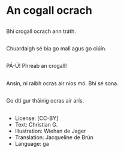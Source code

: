 # An cogall ocrach

##
Bhí crogall ocrach ann tráth.

##
Chuardaigh sé bia go mall agus go ciúin.

##
PÁ-Ú! Phreab an crogall!

##
Ansin, ní raibh ocras air níos mó. Bhí sé sona.

##
Go dtí gur tháinig ocras air arís.

##
* License: [CC-BY]
* Text: Christian G.
* Illustration: Wiehan de Jager
* Translation: Jacqueline de Brún
* Language: ga
